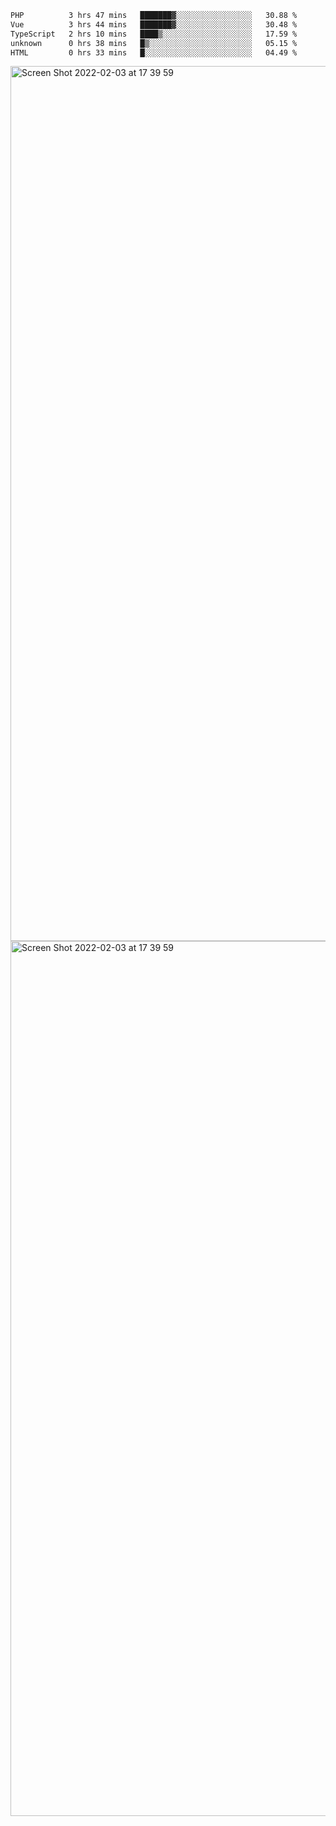 <!--START_SECTION:waka-->

```txt
PHP          3 hrs 47 mins   ███████▓░░░░░░░░░░░░░░░░░   30.88 %
Vue          3 hrs 44 mins   ███████▓░░░░░░░░░░░░░░░░░   30.48 %
TypeScript   2 hrs 10 mins   ████▒░░░░░░░░░░░░░░░░░░░░   17.59 %
unknown      0 hrs 38 mins   █▒░░░░░░░░░░░░░░░░░░░░░░░   05.15 %
HTML         0 hrs 33 mins   █░░░░░░░░░░░░░░░░░░░░░░░░   04.49 %
```

<!--END_SECTION:waka-->

<img width="1400" alt="Screen Shot 2022-02-03 at 17 39 59" src="https://user-images.githubusercontent.com/45716542/152387304-f2b60485-53a6-4f4b-a818-5cefb1b0c0ae.png">
<img width="1400" alt="Screen Shot 2022-02-03 at 17 39 59" src="https://user-images.githubusercontent.com/45716542/152387273-ea5cdf21-2a45-44da-8bef-00c1763b1d42.png">
